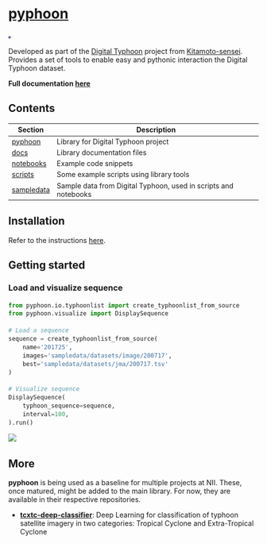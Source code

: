 # [pyphoon](http://lcsrg.me/pyphoon)

<img src="docs/source/_static/banner.png" alt="Drawing" style="width: 10px;"/>


Developed as part of the [Digital Typhoon](http://digital-typhoon.org) project from [Kitamoto-sensei](http://www.nii.ac.jp/en/faculty/digital_content/kitamoto_asanobu/). 
Provides a set of tools to enable easy and pythonic interaction the Digital Typhoon dataset.


**Full documentation [here](http://lcsrg.me/pyphoon)**


## Contents

| **Section**              | **Description**                                                    |
|--------------------------|--------------------------------------------------------------------|
| [pyphoon](pyphooon)      | Library for Digital Typhoon project                                |
| [docs](docs)             | Library documentation files                                        |
| [notebooks](notebooks)   | Example code snippets                                              |
| [scripts](scripts)       | Some example scripts using library tools                           |
| [sampledata](sampledata) | Sample data from Digital Typhoon, used in scripts and notebooks    |


## Installation

Refer to the instructions [here](http://lcsrg.me/pyphoon/build/html/env_setup.html).
 
## Getting started

### Load and visualize sequence

```python
from pyphoon.io.typhoonlist import create_typhoonlist_from_source
from pyphoon.visualize import DisplaySequence

# Load a sequence
sequence = create_typhoonlist_from_source(
    name='201725',
    images='sampledata/datasets/image/200717',
    best='sampledata/datasets/jma/200717.tsv'
)

# Visualize sequence
DisplaySequence(
    typhoon_sequence=sequence,
    interval=100,
).run()
```

![](assets/201725.gif)


## More

**pyphoon** is being used as a baseline for multiple projects at NII. These, 
once matured, might be added to the main library. For now, they are available
 in their respective repositories.

* [**tcxtc-deep-classifier**](http://github.com/lucasrodes/tcxtc-deep-classifier): Deep Learning for classification of 
typhoon satellite imagery in two categories: Tropical Cyclone and 
Extra-Tropical Cyclone 

